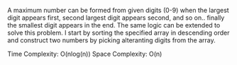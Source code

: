 A maximum number can be formed from given digits (0-9) when the largest digit appears first, second largest digit appears second, and so on.. finally the smallest digit appears in the end. The same logic can be extended to solve this problem. I start by sorting the specified array in descending order and construct two numbers by picking alteranting digits from the array.

Time Complexity: O(nlog(n)) Space Complexity: O(n)